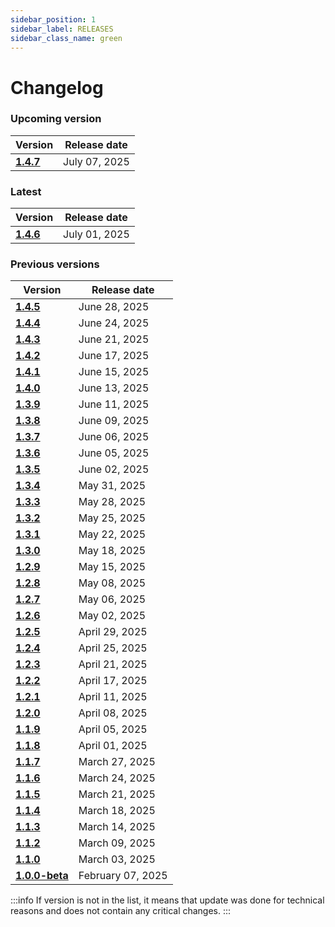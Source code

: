 ```yaml
---
sidebar_position: 1
sidebar_label: RELEASES
sidebar_class_name: green
---
```


# Changelog

### Upcoming version

| Version| Release date | 
|---|---|
|__[1.4.7](/docs/changelog/1.4.7)__| July 07, 2025 | 


### Latest

| Version| Release date | 
|---|---|
|__[1.4.6](/docs/changelog/1.4.6)__| July 01, 2025 | 


### Previous versions

| Version| Release date | 
|---|---|
|__[1.4.5](/docs/changelog/1.4.5)__| June 28, 2025 | 
|__[1.4.4](/docs/changelog/1.4.4)__| June 24, 2025 | 
|__[1.4.3](/docs/changelog/1.4.3)__| June 21, 2025 | 
|__[1.4.2](/docs/changelog/1.4.2)__| June 17, 2025 | 
|__[1.4.1](/docs/changelog/1.4.1)__| June 15, 2025 | 
|__[1.4.0](/docs/changelog/1.4.0)__| June 13, 2025 | 
|__[1.3.9](/docs/changelog/1.3.9)__| June 11, 2025 | 
|__[1.3.8](/docs/changelog/1.3.8)__| June 09, 2025 | 
|__[1.3.7](/docs/changelog/1.3.7)__| June 06, 2025 | 
|__[1.3.6](/docs/changelog/1.3.6)__| June 05, 2025 | 
|__[1.3.5](/docs/changelog/1.3.5)__| June 02, 2025 | 
|__[1.3.4](/docs/changelog/1.3.4)__| May 31, 2025 | 
|__[1.3.3](/docs/changelog/1.3.3)__| May 28, 2025 | 
|__[1.3.2](/docs/changelog/1.3.2)__| May 25, 2025 | 
|__[1.3.1](/docs/changelog/1.3.1)__| May 22, 2025 | 
|__[1.3.0](/docs/changelog/1.3.0)__| May 18, 2025 | 
|__[1.2.9](/docs/changelog/1.2.9)__| May 15, 2025 | 
|__[1.2.8](/docs/changelog/1.2.8)__| May 08, 2025 | 
|__[1.2.7](/docs/changelog/1.2.7)__| May 06, 2025 | 
|__[1.2.6](/docs/changelog/1.2.6)__| May 02, 2025 | 
|__[1.2.5](/docs/changelog/1.2.5)__| April 29, 2025 | 
|__[1.2.4](/docs/changelog/1.2.4)__| April 25, 2025 | 
|__[1.2.3](/docs/changelog/1.2.3)__| April 21, 2025 | 
|__[1.2.2](/docs/changelog/1.2.2)__| April 17, 2025 | 
|__[1.2.1](/docs/changelog/1.2.1)__| April 11, 2025 | 
|__[1.2.0](/docs/changelog/1.2.0)__| April 08, 2025 |
|__[1.1.9](/docs/changelog/1.1.9)__| April 05, 2025 | 
|__[1.1.8](/docs/changelog/1.1.8)__| April 01, 2025 | 
|__[1.1.7](/docs/changelog/1.1.7)__| March 27, 2025 | 
|__[1.1.6](/docs/changelog/1.1.6)__| March 24, 2025 | 
|__[1.1.5](/docs/changelog/1.1.5)__| March 21, 2025 | 
|__[1.1.4](/docs/changelog/1.1.4)__| March 18, 2025 | 
|__[1.1.3](/docs/changelog/1.1.3)__| March 14, 2025 | 
|__[1.1.2](/docs/changelog/1.1.2)__| March 09, 2025 | 
|__[1.1.0](/docs/changelog/1.1.0)__| March 03, 2025 | 
|__[1.0.0-beta](/docs/changelog/1.0.0)__| February 07, 2025 | 




:::info
If version is not in the list, it means that update was done for technical reasons and does not contain any critical changes.
:::
